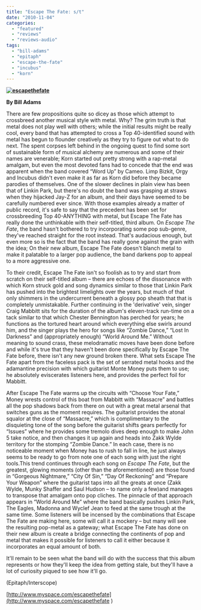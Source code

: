 ```yaml
---
title: "Escape The Fate: s/t"
date: "2010-11-04"
categories: 
  - "featured"
  - "reviews"
  - "reviews-audio"
tags: 
  - "bill-adams"
  - "epitaph"
  - "escape-the-fate"
  - "incubus"
  - "korn"
---
```


**[![](http://www.hellbound.ca/wp-content/uploads/2010/11/escapethefate-300x300.jpg "escapethefate")](http://www.hellbound.ca/wp-content/uploads/2010/11/escapethefate.jpg)**

**By Bill Adams**

There are few propositions quite so dicey as those which attempt to crossbreed another musical style with metal. Why? The grim truth is that metal does not play well with others; while the initial results might be really cool, every band that has attempted to cross a Top 40-identified sound with metal has begun to flounder creatively as they try to figure out what to do next. The spent corpses left behind in the ongoing quest to find some sort of sustainable form of musical alchemy are numerous and some of their names are venerable; Korn started out pretty strong with a rap-metal amalgam, but even the most devoted fans had to concede that the end was apparent when the band covered “Word Up” by Cameo. Limp Bizkit, Orgy and Incubus didn't even make it as far as Korn did before they became parodies of themselves. One of the slower declines in plain view has been that of Linkin Park, but there's no doubt the band was grasping at straws when they hijacked Jay-Z for an album, and their days have seemed to be carefully numbered ever since. With those examples already a matter of public record, it's safe to say that the precedent has been set for crossbreeding Top 40-ANYTHING with metal, but Escape The Fate has really done the unthinkable with their self-titled, third album. On _Escape The Fate_, the band hasn't bothered to try incorporating some pop sub-genre, they've reached straight for the root instead. That's audacious enough, but even more so is the fact that the band has really gone against the grain with the idea; On their new album, Escape The Fate doesn't blanch metal to make it palatable to a larger pop audience, the band darkens pop to appeal to a more aggressive one.

To their credit, Escape The Fate isn't so foolish as to try and start from scratch on their self-titled album – there are echoes of the dissonance with which Korn struck gold and song dynamics similar to those that Linkin Park has pushed into the brightest limelights over the years, but much of that only shimmers in the undercurrent beneath a glossy pop sheath that that is completely unmistakable. Further continuing in the 'derivative' vein, singer Craig Mabbitt sits for the duration of the album's eleven-track run-time on a tack similar to that which Chester Bennington has perched for years; he functions as the tortured heart around which everything else swirls around him, and the singer plays the hero for songs like “Zombie Dance,” “Lost In Darkness” and (appropriately enough) “World Around Me.” Without meaning to sound crass, these melodramatic moves have been done before and while it's true that they haven't been done specifically by Escape The Fate before, there isn't any new ground broken there. What sets Escape The Fate apart from the faceless pack is the set of serrated metal hooks and the adamantine precision with which guitarist Monte Money puts them to use; he absolutely eviscerates listeners here, and provides the perfect foil for Mabbitt.

After Escape The Fate warms up the circuits with “Choose Your Fate,” Money wrests control of this boat from Mabbitt with “Massacre” and battles all the pop shadows back from there on out with a great metal arsenal that switches guns as the moment requires. The guitarist provides the atonal squalor at the close of “Massacre,” which is complimentary to the disquieting tone of the song before the guitarist shifts gears perfectly for “Issues” where he provides some tremolo dives deep enough to make John 5 take notice, and then changes it up again and heads into Zakk Wylde territory for the stomping “Zombie Dance.” In each case, there is no noticeable moment when Money has to rush to fall in line, he just always seems to be ready to go from note one of each song with just the right tools.This trend continues through each song on _Escape The Fate_, but the greatest, glowing moments (other than the aforementioned) are those found in “Gorgeous Nightmare,” “City Of Sin,” “Day Of Reckoning” and “Prepare Your Weapon” where the guitarist taps into all the greats at once (Zakk Wylde, Munky Shaffer and Saul Hudson – to name only a few)and manages to transpose that amalgam onto pop cliches. The pinnacle of that approach appears in “World Around Me” where the band basically pushes Linkin Park, The Eagles, Madonna and Wyclef Jean to feed at the same trough at the same time. Some listeners will be incensed by the combinations that Escape The Fate are making here, some will call it a mockery – but many will see the resulting pop-metal as a gateway; what Escape The Fate has done on their new album is create a bridge connecting the continents of pop and metal that makes it possible for listeners to call it either because it incorporates an equal amount of both.

It'll remain to be seen what the band will do with the success that this album represents or how they'll keep the idea from getting stale, but they'll have a lot of curiosity piqued to see how it'll go.

(Epitaph/Interscope)

[http://www.myspace.com/escapethefate](http://www.myspace.com/escapethefate )
